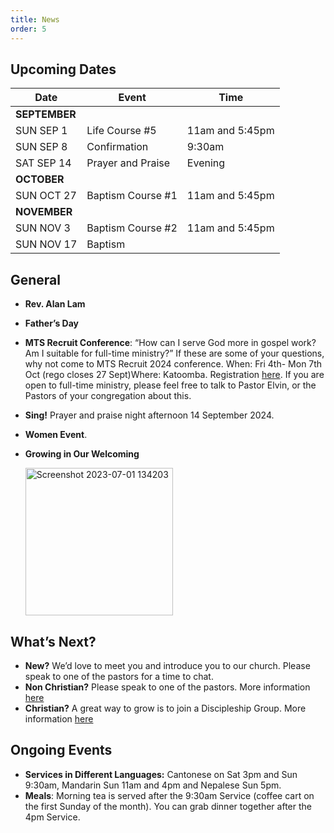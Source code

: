 ```yaml
---
title: News
order: 5
---
```


## Upcoming Dates

| Date | Event | Time |
| ----- | ----- | ----- |
| **SEPTEMBER** | 
| SUN SEP 1 | Life Course #5 | 11am and 5:45pm |
| SUN SEP 8 | Confirmation | 9:30am |
| SAT SEP 14 | Prayer and Praise | Evening |
| **OCTOBER** | 
| SUN OCT 27 | Baptism Course #1 | 11am and 5:45pm |
| **NOVEMBER** | 
| SUN NOV 3 | Baptism Course #2 | 11am and 5:45pm |
| SUN NOV 17 | Baptism |  |




## General
- **Rev. Alan Lam**
- **Father’s Day**
- **MTS Recruit Conference**: “How can I serve God more in gospel work? Am I suitable for full-time ministry?” If these are some of your questions, why not come to MTS Recruit 2024 conference. When: Fri 4th- Mon 7th Oct (rego closes 27 Sept)Where: Katoomba. Registration [here](https://mtsrecruit.com/katoomba/). If you are open to full-time ministry, please feel free to talk to Pastor Elvin, or the Pastors of your congregation about this.
- **Sing!** Prayer and praise night afternoon 14 September 2024. 
- **Women Event**.  

- **Growing in Our Welcoming**
  
  <img width="236" alt="Screenshot 2023-07-01 134203" src="https://github.com/stgeorgeshurstville/bulletin/assets/119166299/b540ac1c-0ba4-481e-90a5-5464939f7e4c">


## What’s Next?
- **New?** We’d love to meet you and introduce you to our church. Please speak to one of the pastors for a time to chat. 
- **Non Christian?** Please speak to one of the pastors. More information [here](https://stgeorgeshurstville.org.au/lets-talk-about-christianity)
- **Christian?** A great way to grow is to join a Discipleship Group. More information [here](https://stgeorgeshurstville.org.au/discipleship-groups)

## Ongoing Events
- **Services in Different Languages:** Cantonese on Sat 3pm and Sun 9:30am, Mandarin Sun 11am and 4pm and Nepalese Sun 5pm. 
- **Meals**: Morning tea is served after the 9:30am Service (coffee cart on the first Sunday of the month). You can grab dinner together after the 4pm Service.

